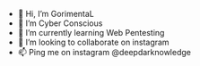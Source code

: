- 👋 Hi, I’m GorimentaL
- 👀 I’m Cyber Conscious
- 🌱 I’m currently learning Web Pentesting
- 💞️ I’m looking to collaborate on instagram
- 📫 Ping me on instagram @deepdarknowledge 

<!---
Deepdarknowledge/Deepdarknowledge is a ✨ special ✨ repository because its `README.md` (this file) appears on your GitHub profile.
You can click the Preview link to take a look at your changes.
--->

